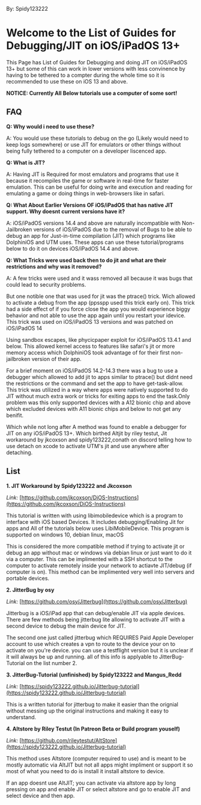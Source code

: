 By: Spidy123222
# Welcome to the List of Guides for Debugging/JIT on iOS/iPadOS 13+
This Page has List of Guides for Debugging and doing JIT on iOS/iPadOS 13+ but some of this can work in lower versions with less convinence by having to be tethered to a compter during the whole time so it is recommended to use these on iOS 13 and above.

**NOTICE: Currently All Below tutorials use a computer of some sort!**

## FAQ

**Q: Why would i need to use these?**

A: You would use these tutorials to debug on the go (Likely would need to keep logs somewhere) or use JIT for emulators or other things without being fully tethered to a computer on a developer liscenced app.

**Q: What is JIT?**

A: Having JIT is Required for most emulators and programs that use it because it recompiles the game or software in real-time for faster emulation. This can be useful for doing write and execution and reading for emulating a game or doing things in web-browsers like in safari.

**Q: What About Earlier Versions OF iOS/iPadOS that has native JIT support. Why doesnt current versions have it?**

A: iOS/iPadOS versions 14.4 and above are naturally incompatible with Non-Jailbroken versions of iOS/iPadOS due to the removal of Bugs to be able to debug an app for Just-in-time compilation (JIT) which programs like DolphiniOS and UTM uses. These apps can use these tutorial/programs below to do it on devices iOS/iPadOS 14.4 and above.

**Q: What Tricks were used back then to do jit and what are their restrictions and why was it removed?**

A: A few tricks were used and it wass removed all because it was bugs that could lead to security problems.

But one notible one that was used for jit was the ptrace() trick. Wich allowed to activate a debug from the app (ppsspp used this trick early on). This trick had a side effect of if you force close the app you would experience biggy behavior and not able to use the app again until you restart your idevice. This trick was used on iOS/iPadOS 13 versions and was patched on iOS/iPadOS 14

Using sandbox escapes, like phycicpaper exploit for iOS/iPadOS 13.4.1 and below. This allowed kernel access to features like safari's jit or more memory access which DolphiniOS took advantage of for their first non-jailbroken version of their app.

For a brief moment on iOS/iPadOS 14.2-14.3 there was a bug to use a debugger which allowed to add jit to apps similar to ptrace() but didnt need the restrictions or the command and set the app to have get-task-allow. This trick was utilized in a way where apps were natively supported to do JIT without much extra work or tricks for exiting apps to end the task.Only problem was this only supported devices with a A12 bionic chip and above which excluded devices with A11 bionic chips and below to not get any benifit.

Which while not long after A method was found to enable a debugger for JIT on any iOS/iPadOS 13+. Which birthed Altjit by riley testut, Jit workaround by jkcoxson and spidy123222,conath on discord telling how to use detach on xcode to activate UTM's jit and use anywhere after detaching.



## List

**1. JIT Workaround by Spidy123222 and Jkcoxson**

_Link:_ [https://github.com/jkcoxson/DiOS-Instructions](https://github.com/jkcoxson/DiOS-Instructions)

This tutorial is written with using libimobiledevice which is a program to interface with iOS based Devices. It includes debugging/Enabling Jit for apps and All of the tutorials below uses LibiMobileDevice. This program is supported on windows 10, debian linux, macOS 

This is considered the more compatible method if trying to activate jit or debug an app without mac or windows via debian linux or just want to do it via a computer. This can be implimented with a SSH shortcut to the computer to activate remotely inside your network to actiavte JIT/debug (if computer is on). This method can be implimented very well into servers and portable devices.


**2. JitterBug by osy**

_Link:_ [https://github.com/osy/Jitterbug](https://github.com/osy/Jitterbug)

Jitterbug is a iOS/iPad app that can debug/enable JIT via apple devices. There are few methods being jitterbug lite allowing to activate JIT with a second device to debug the main device for JIT. 

The second one just called jitterbug which REQUIRES Paid Apple Developer account to use which creates a vpn to route to the device your on to activate on you're device. you can use a testflight version but it is unclear if it will always be up and running. all of this info is applyable to JitterBug-Tutorial on the list number 2.


**3. JitterBug-Tutorial (unfinished) by Spidy123222 and Mangus_Redd**

_Link:_ [https://spidy123222.github.io/Jitterbug-tutorial](https://spidy123222.github.io/Jitterbug-tutorial)

This is a written tutorial for jitterbug to make it easier than the orignial without messing up the original instructions and making it easy to understand.


**4. Altstore by Riley Testut (In Patreon Beta or Build program youself)**

_Link:_ [https://github.com/rileytestut/AltStore](https://spidy123222.github.io/Jitterbug-tutorial)

This method uses Altstore (computer required to use) and is meant to be mostly automatic via AltJIT but not all apps might impliment or support it so most of what you need to do is install it install altstore to device.

If an app doesnt use AltJIT; you can activate via altstore app by long pressing on app and enable JIT or select altstore and go to enable JIT and select device and then app.
